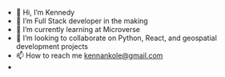 - 👋 Hi, I’m Kennedy
- 👀 I’m Full Stack developer in the making
- 🌱 I’m currently learning at Microverse
- 💞️ I’m looking to collaborate on Python, React, and geospatial development projects
- 📫 How to reach me kennankole@gmail.com
- 

<!---
kennankole/kennankole is a ✨ special ✨ repository because its `README.md` (this file) appears on your GitHub profile.
You can click the Preview link to take a look at your changes.
--->
